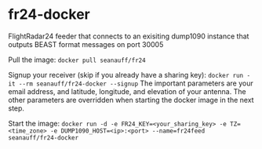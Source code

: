 # fr24-docker
FlightRadar24 feeder that connects to an exisiting dump1090 instance that outputs BEAST format messages on port 30005

Pull the image: ```docker pull seanauff/fr24```

Signup your receiver (skip if you already have a sharing key): ```docker run -it --rm seanauff/fr24-docker --signup```
The important parameters are your email address, and latitude, longitude, and elevation of your antenna. The other parameters are overridden when starting the docker image in the next step.

Start the image: ```docker run -d -e FR24_KEY=<your_sharing_key> -e TZ=<time_zone> -e DUMP1090_HOST=<ip>:<port> --name=fr24feed seanauff/fr24-docker```
